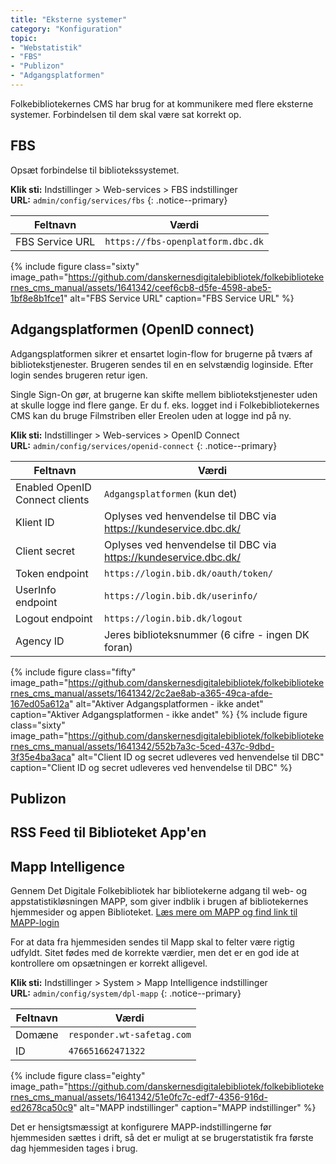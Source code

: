 ```yaml
---
title: "Eksterne systemer"
category: "Konfiguration"
topic: 
- "Webstatistik"
- "FBS"
- "Publizon"
- "Adgangsplatformen"
---
```

Folkebibliotekernes CMS har brug for at kommunikere med flere eksterne systemer. Forbindelsen til dem skal være sat korrekt op. 
## FBS ##
Opsæt forbindelse til bibliotekssystemet.

**Klik sti:** Indstillinger > Web-services > FBS indstillinger
\
**URL:** `admin/config/services/fbs`
{: .notice--primary}

|Feltnavn|Værdi|
|---|---|
|FBS Service URL|`https://fbs-openplatform.dbc.dk`|

{% include figure class="sixty" image_path="https://github.com/danskernesdigitalebibliotek/folkebibliotekernes_cms_manual/assets/1641342/ceef6cb8-d5fe-4598-abe5-1bf8e8b1fce1" alt="FBS Service URL" caption="FBS Service URL" %} 

## Adgangsplatformen (OpenID connect) ##
Adgangsplatformen sikrer et ensartet login-flow for brugerne på tværs af bibliotekstjenester. Brugeren sendes til en en selvstændig loginside. Efter login sendes brugeren retur igen.

Single Sign-On gør, at brugerne kan skifte mellem bibliotekstjenester uden at skulle logge ind flere gange. Er du f. eks. logget ind i Folkebibliotekernes CMS kan du bruge Filmstriben eller Ereolen uden at logge ind på ny.

**Klik sti:** Indstillinger > Web-services > OpenID Connect
\
**URL:** `admin/config/services/openid-connect`
{: .notice--primary}

|Feltnavn|Værdi|
|---|---|
|Enabled OpenID Connect clients|`Adgangsplatformen` (kun det)|
|Klient ID|Oplyses ved henvendelse til DBC via https://kundeservice.dbc.dk/|
|Client secret|Oplyses ved henvendelse til DBC via https://kundeservice.dbc.dk/|
|Token endpoint|`https://login.bib.dk/oauth/token/`|
|UserInfo endpoint|`https://login.bib.dk/userinfo/`|
|Logout endpoint|`https://login.bib.dk/logout`|
|Agency ID|Jeres biblioteksnummer (6 cifre - ingen DK foran)|

{% include figure class="fifty" image_path="https://github.com/danskernesdigitalebibliotek/folkebibliotekernes_cms_manual/assets/1641342/2c2ae8ab-a365-49ca-afde-167ed05a612a" alt="Aktiver Adgangsplatformen - ikke andet" caption="Aktiver Adgangsplatformen - ikke andet" %} 
{% include figure class="sixty" image_path="https://github.com/danskernesdigitalebibliotek/folkebibliotekernes_cms_manual/assets/1641342/552b7a3c-5ced-437c-9dbd-3f35e4ba3aca" alt="Client ID og secret udleveres ved henvendelse til DBC" caption="Client ID og secret udleveres ved henvendelse til DBC" %} 


## Publizon ##
## RSS Feed til Biblioteket App'en ##
## Mapp Intelligence ##
Gennem Det Digitale Folkebibliotek har bibliotekerne adgang til web- og appstatistikløsningen MAPP, som giver indblik i brugen af bibliotekernes hjemmesider og appen Biblioteket. [Læs mere om MAPP og find link til MAPP-login](https://detdigitalefolkebibliotek.dk/section/i-brug-paa-biblioteket/bibliotekernes-web-og-appstatistik)

For at data fra hjemmesiden sendes til Mapp skal to felter være rigtig udfyldt. Sitet fødes med de korrekte værdier, men det er en god ide at kontrollere om opsætningen er korrekt alligevel.


**Klik sti:** Indstillinger > System > Mapp Intelligence indstillinger 
\
**URL:** `admin/config/system/dpl-mapp`
{: .notice--primary}

|Feltnavn|Værdi|
|---|---|
|Domæne|`responder.wt-safetag.com`|
|ID|`476651662471322`|

{% include figure class="eighty" image_path="https://github.com/danskernesdigitalebibliotek/folkebibliotekernes_cms_manual/assets/1641342/51e0fc7c-edf7-4356-916d-ed2678ca50c9" alt="MAPP indstillinger" caption="MAPP indstillinger" %} 

Det er hensigtsmæssigt at konfigurere MAPP-indstillingerne før hjemmesiden sættes i drift, så det er muligt at se brugerstatistik fra første dag hjemmesiden tages i brug.
